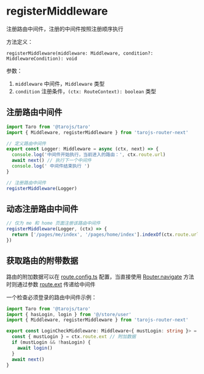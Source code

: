 # registerMiddleware

注册路由中间件，注册的中间件按照注册顺序执行

方法定义：

`registerMiddleware(middleware: Middleware, condition?: MiddlewareCondition): void`

参数：

1. `middleware` 中间件，`Middleware` 类型
2. `condition` 注册条件，`(ctx: RouteContext): boolean` 类型

## 注册路由中间件

```typescript
import Taro from '@tarojs/taro'
import { Middleware, registerMiddleware } from 'tarojs-router-next'

// 定义路由中间件
export const Logger: Middleware = async (ctx, next) => {
  console.log('中间件开始执行，当前进入的路由：', ctx.route.url)
  await next() // 执行下一个中间件
  console.log(' 中间件结束执行 ')
}

// 注册路由中间件
registerMiddleware(Logger)
```

## 动态注册路由中间件

```typescript
// 仅为 me 和 home 页面注册该路由中间件
registerMiddleware(Logger, (ctx) => {
  return ['/pages/me/index', '/pages/home/index'].indexOf(ctx.route.url) !== -1
})
```

## 获取路由的附带数据

路由的附加数据可以在 [route.config.ts](/guide/quike/route-config) 配置，当直接使用 [Router.navigate](/api/class/router#navigate-route-options-) 方法时则通过参数 [route.ext](/guide/quike/route-config#导出附加数据-ext) 传递给中间件

一个检查必须登录的路由中间件示例：

```typescript
import Taro from '@tarojs/taro'
import { hasLogin, login } from '@/store/user'
import { Middleware, registerMiddleware } from 'tarojs-router-next'

export const LoginCheckMiddleware: Middleware<{ mustLogin: string }> = async (ctx, next) => {
  const { mustLogin } = ctx.route.ext // 附加数据
  if (mustLogin && !hasLogin) {
    await login()
  }
  await next()
}
```
